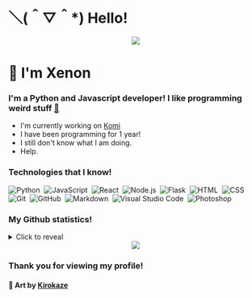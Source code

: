 # ＼(＾▽＾*) Hello!
<div align="center"><img src="https://media.discordapp.net/attachments/868558761952960512/892399507269124126/d0aaa016b8568efd0e6bcf3f3708d49c.gif"></div>

# 👋 I'm Xenon

### I'm a Python and Javascript developer! I like programming weird stuff [👀](https://www.youtube.com/watch?v=dQw4w9WgXcQ)

- I'm currently working on [Komi](https://github.com/XenonDevZ/Komi)
- I have been programming for 1 year!
- I still don't know what I am doing.
- Help.

### Technologies that I know!

![Python](https://img.shields.io/badge/-Python-05122A?style=for-the-badge&logo=python)&nbsp;
![JavaScript](https://img.shields.io/badge/-JavaScript-05122A?style=for-the-badge&logo=javascript)&nbsp;
![React](https://img.shields.io/badge/-React-05122A?style=for-the-badge&logo=react)&nbsp;
![Node.js](https://img.shields.io/badge/-Node.js-05122A?style=for-the-badge&logo=node.js)&nbsp;
![Flask](https://img.shields.io/badge/-Flask-05122A?style=for-the-badge&logo=flask)&nbsp;
![HTML](https://img.shields.io/badge/-HTML-05122A?style=for-the-badge&logo=HTML5)&nbsp;
![CSS](https://img.shields.io/badge/-CSS-05122A?style=for-the-badge&logo=CSS3&logoColor=1572B6)&nbsp;
![Git](https://img.shields.io/badge/-Git-05122A?style=for-the-badge&logo=git)&nbsp;
![GitHub](https://img.shields.io/badge/-GitHub-05122A?style=for-the-badge&logo=github)&nbsp;
![Markdown](https://img.shields.io/badge/-Markdown-05122A?style=for-the-badge&logo=markdown)&nbsp;
![Visual Studio Code](https://img.shields.io/badge/-Visual%20Studio%20Code-05122A?style=for-the-badge&logo=visual-studio-code&logoColor=007ACC)&nbsp;
![Photoshop](https://img.shields.io/badge/-Photoshop-05122A?style=for-the-badge&logo=adobe-photoshop)&nbsp;

### My Github statistics!

<details>
  <summary>Click to reveal</summary>
  <div>
    <br>
    <img src="https://github-readme-stats.vercel.app/api?username=XenonDevZ&show_icons=true&theme=radical&count_private=true&include_all_commits=true">
    <img src="https://github-readme-streak-stats.herokuapp.com/?user=XenonDevZ&theme=radical">
    <img src="https://github-readme-stats.vercel.app/api/top-langs/?username=XenonDevZ&theme=radical">
  </div>
</details>

<div align="center"><img src="https://64.media.tumblr.com/71faec9d0ff2e3eb46749c6e30e4f017/80c63d4f68f7996d-fb/s1280x1920/d0b8b09464028c07b325faa8e14db03964d66f47.gifv"></div>

### Thank you for viewing my profile!

#### 🎨 Art by **[Kirokaze](https://kirokazepixel.tumblr.com/)**
